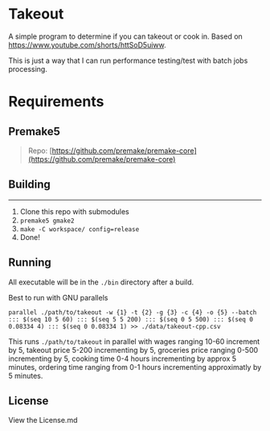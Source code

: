 # Takeout

A simple program to determine if you can takeout or cook in. 
Based on https://www.youtube.com/shorts/httSoD5uiww.

This is just a way that I can run performance testing/test with batch jobs processing.

# Requirements

## Premake5
> Repo: [https://github.com/premake/premake-core](https://github.com/premake/premake-core)

## Building
----
1. Clone this repo with submodules
2. ```premake5 gmake2```
3. ```make -C workspace/ config=release```
4. Done!

## Running
All executable will be in the ```./bin``` directory after a build.

Best to run with GNU parallels

```
parallel ./path/to/takeout -w {1} -t {2} -g {3} -c {4} -o {5} --batch ::: $(seq 10 5 60) ::: $(seq 5 5 200) ::: $(seq 0 5 500) ::: $(seq 0 0.08334 4) ::: $(seq 0 0.08334 1) >> ./data/takeout-cpp.csv
```

This runs `./path/to/takeout` in parallel with wages ranging 10-60 increment by 5, takeout price 5-200 incrementing by 5, groceries price ranging 0-500 incrementing by 5, cooking time 0-4 hours incrementing by approx 5 minutes, ordering time ranging from 0-1 hours incrementing approximatly by 5 minutes.

## License
View the License.md
